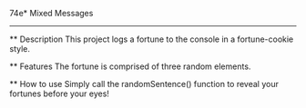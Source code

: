 74e* Mixed Messages
_______________

** Description
This project logs a fortune to the console in a fortune-cookie style. 

** Features
The fortune is comprised of three random elements. 

** How to use
Simply call the randomSentence() function to reveal your fortunes before your eyes!